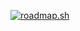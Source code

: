 [![roadmap.sh](https://api.roadmap.sh/v1-badge/wide/64b41bc39a1017508d232de8?variant=dark)](https://roadmap.sh)
